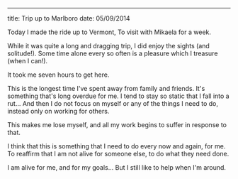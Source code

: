 ---
title: Trip up to Marlboro
date: 05/09/2014

Today I made the ride up to Vermont,
To visit with Mikaela for a week.

While it was quite a long and dragging trip,
I did enjoy the sights (and solitude!).
Some time alone every so often is
a pleasure which I treasure (when I can!).

It took me seven hours to get here.

This is the longest time I've spent away
from family and friends. It's something that's
long overdue for me. I tend to stay
so static that I fall into a rut...
And then I do not focus on myself
or any of the things I need to do,
instead only on working for others.

This makes me lose myself, and all my work
begins to suffer in response to that.

I think that this is something that I need
to do every now and again, for me.
To reaffirm that I am not alive
for someone else, to do what they need done.

I am alive for me, and for my goals...
But I still like to help when I'm around.

